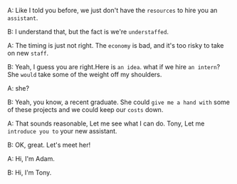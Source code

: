 A: Like I told you before, we just don't have the `resources` to hire you an `assistant`.

B: I understand that, but the fact is we're `understaffed`.

A: The timing is just not right. The `economy` is bad, and it's too risky to take on new `staff`.

B: Yeah, I guess you are right.Here is `an idea`. what if we hire `an intern`? She `would` take some of the weight off my shoulders.

A: she?

B: Yeah, you know, a recent graduate. She could `give me a hand with` some of these projects and we could keep our `costs` down.

A: That sounds reasonable, Let me see what I can do.
Tony, Let me `introduce you to` your new assistant.

B: OK, great. Let's meet her!

A: Hi, I'm Adam.

B: Hi, I'm Tony.
